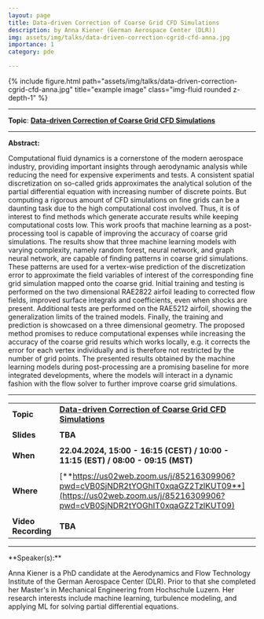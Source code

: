```yaml
---
layout: page
title: Data-driven Correction of Coarse Grid CFD Simulations
description: by Anna Kiener (German Aerospace Center (DLR))
img: assets/img/talks/data-driven-correction-cgrid-cfd-anna.jpg
importance: 1
category: pde

---
```




<div class="row">
    <div class="col-sm mt-3 mt-md-0">
        {% include figure.html path="assets/img/talks/data-driven-correction-cgrid-cfd-anna.jpg" title="example image" class="img-fluid rounded z-depth-1" %}
    </div>
</div>
<hr>



**Topic**:  [**Data-driven Correction of Coarse Grid CFD Simulations**](https://www.sciencedirect.com/science/article/pii/S0045793023001962)



<hr>

**Abstract:**  

Computational fluid dynamics is a cornerstone of the modern aerospace industry, providing important insights through aerodynamic analysis while reducing the need for expensive experiments and tests. A consistent spatial discretization on so-called grids approximates the analytical solution of the partial differential equation with increasing number of discrete points. But computing a rigorous amount of CFD simulations on fine grids can be a daunting task due to the high computational cost involved. Thus, it is of interest to find methods which generate accurate results while keeping computational costs low. This work proofs that machine learning as a post-processing tool is capable of improving the accuracy of coarse grid simulations. The results show that three machine learning models with varying complexity, namely random forest, neural network, and graph neural network, are capable of finding patterns in coarse grid simulations. These patterns are used for a vertex-wise prediction of the discretization error to approximate the field variables of interest of the corresponding fine grid simulation mapped onto the coarse grid. Initial training and testing is performed on the two dimensional RAE2822 airfoil leading to corrected flow fields, improved surface integrals and coefficients, even when shocks are present. Additional tests are performed on the RAE5212 airfoil, showing the generalization limits of the trained models. Finally, the training and prediction is showcased on a three dimensional geometry. The proposed method promises to reduce computational expenses while increasing the accuracy of the coarse grid results which works locally, e.g. it corrects the error for each vertex individually and is therefore not restricted by the number of grid points. The presented results obtained by the machine learning models during post-processing are a promising baseline for more integrated developments, where the models will interact in a dynamic fashion with the flow solver to further improve coarse grid simulations.


<hr>


|                     |                                                              |
| ------------------- | ------------------------------------------------------------ |
| **Topic**           | [**Data-driven Correction of Coarse Grid CFD Simulations**](https://www.sciencedirect.com/science/article/pii/S0045793023001962) |
|                     |                                                              |
| **Slides**          | **TBA**                                                      |
|                     |                                                              |
| **When**            | **22.04.2024, 15:00 - 16:15 (CEST) / 10:00 - 11:15 (EST) / 08:00 - 09:15 (MST)** |
|                     |                                                              |
| **Where**           | [**https://us02web.zoom.us/j/85216309906?pwd=cVB0SjNDR2tYOGhIT0xqaGZ2TzlKUT09**](https://us02web.zoom.us/j/85216309906?pwd=cVB0SjNDR2tYOGhIT0xqaGZ2TzlKUT09) |
|                     |                                                              |
| **Video Recording** | **TBA**                                                      |

<hr>
**Speaker(s):**

Anna Kiener is a PhD candidate at the Aerodynamics and Flow Technology Institute of the German Aerospace Center (DLR). Prior to that she completed her Master's in Mechanical Engineering from Hochschule Luzern. Her research interests include machine learning, turbulence modeling, and applying ML for solving partial differential equations.